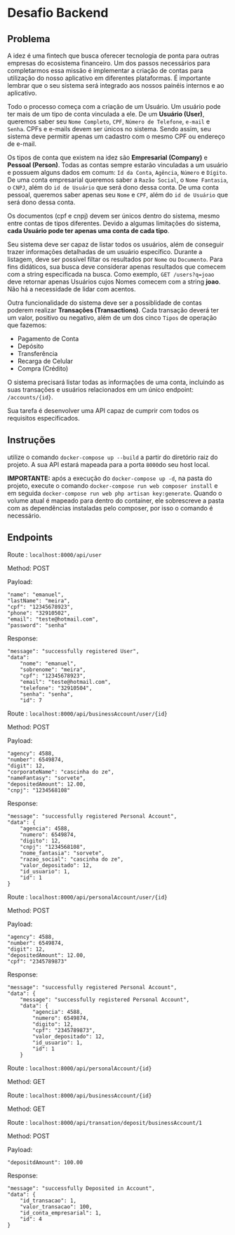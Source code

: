 # Desafio Backend

## Problema
A idez é uma fintech que busca oferecer tecnologia de ponta para outras empresas do ecosistema financeiro. Um dos passos necessários para completarmos essa missão é implementar a criação de contas para utilização do nosso aplicativo em diferentes plataformas. 
É importante lembrar que o seu sistema será integrado aos nossos painéis internos e ao aplicativo.

Todo o processo começa com a criação de um Usuário. Um usuário pode ter mais de um tipo de conta vinculada a ele. 
De um **Usuário (User)**, queremos saber seu `Nome Completo`, `CPF`, `Número de Telefone`, `e-mail` e `Senha`. 
CPFs e e-mails devem ser únicos no sistema. Sendo assim, seu sistema deve permitir apenas um cadastro com o mesmo CPF ou endereço de e-mail.

Os tipos de conta que existem na idez são **Empresarial (Company)** e **Pessoal (Person)**. Todas as contas sempre estarão vinculadas a um usuário e possuem alguns dados em comum: `Id da Conta`, `Agência`, `Número` e `Dígito`. 
De uma conta empresarial queremos saber a `Razão Social`, o `Nome Fantasia`, o `CNPJ`, além do `id de Usuário` que será dono dessa conta. 
De uma conta pessoal, queremos saber apenas seu `Nome` e `CPF`, além do `id de Usuário` que será dono dessa conta. 

Os documentos (cpf e cnpj) devem ser únicos dentro do sistema, mesmo entre contas de tipos diferentes.
Devido a algumas limitações do sistema, **cada Usuário pode ter apenas uma conta de cada tipo**.

Seu sistema deve ser capaz de listar todos os usuários, além de conseguir trazer informações detalhadas de um usuário específico. 
Durante a listagem, deve ser possível filtar os resultados por `Nome` ou `Documento`.
Para fins didáticos, sua busca deve considerar apenas resultados que comecem com a string especificada na busca. Como exemplo,
`GET /users?q=joao` deve retornar apenas Usuários cujos Nomes comecem com a string **joao**. 
Não há a necessidade de lidar com acentos.

Outra funcionalidade do sistema deve ser a possiblidade de contas poderem realizar **Transações (Transactions)**. Cada transação deverá ter um valor, positivo ou negativo, além de um dos cinco `Tipos` de operação que fazemos: 
- Pagamento de Conta
- Depósito
- Transferência
- Recarga de Celular
- Compra (Crédito)

O sistema precisará listar todas as informações de uma conta, incluindo as suas transações e usuários relacionados em um único endpoint: `/accounts/{id}`.

Sua tarefa é desenvolver uma API capaz de cumprir com todos os requisitos especificados. 


## Instruções
utilize o comando `docker-compose up --build` a partir do diretório raiz do projeto. 
A sua API estará mapeada para a porta `8000`do seu host local.

**IMPORTANTE:** após a execução do `docker-compose up -d`, na pasta do projeto, execute o comando `docker-compose run web composer install` e em seguida `docker-compose run web php artisan key:generate`.
Quando o volume atual é mapeado para dentro do container, ele sobrescreve a pasta com as dependências instaladas pelo composer, por isso o comando é necessário. 

## Endpoints

Route : `localhost:8000/api/user`

Method: POST

Payload: 

	"name": "emanuel",
	"lastName": "meira",
	"cpf": "12345678923",
	"phone": "32910502",
	"email": "teste@hotmail.com",
	"password": "senha"

Response: 

    "message": "successfully registered User",
    "data": 
        "nome": "emanuel",
        "sobrenome": "meira",
        "cpf": "12345678923",
        "email": "teste@hotmail.com",
        "telefone": "32910504",
        "senha": "senha",
        "id": 7


Route : `localhost:8000/api/businessAccount/user/{id}`

Method: POST

Payload: 

	"agency": 4588,
	"number": 6549874,
	"digit": 12,
	"corporateName": "cascinha do ze",
	"nameFantasy": "sorvete",
	"depositedAmount": 12.00,
	"cnpj": "1234568108"


Response: 

    "message": "successfully registered Personal Account",
    "data": {
        "agencia": 4588,
        "numero": 6549874,
        "digito": 12,
        "cnpj": "1234568108",
        "nome_fantasia": "sorvete",
        "razao_social": "cascinha do ze",
        "valor_depositado": 12,
        "id_usuario": 1,
        "id": 1
    }



Route : `localhost:8000/api/personalAccount/user/{id}`

Method: POST

Payload: 

	"agency": 4588,
	"number": 6549874,
	"digit": 12,
	"depositedAmount": 12.00,
	"cpf": "2345789873"


Response: 

    "message": "successfully registered Personal Account",
    "data": {
        "message": "successfully registered Personal Account",
        "data": {
            "agencia": 4588,
            "numero": 6549874,
            "digito": 12,
            "cpf": "2345789873",
            "valor_depositado": 12,
            "id_usuario": 1,
            "id": 1
        }

Route : `localhost:8000/api/personalAccount/{id}`

Method: GET


Route : `localhost:8000/api/businessAccount/{id}`

Method: GET


Route : `localhost:8000/api/transation/deposit/businessAccount/1`

Method: POST

Payload: 


	"depositdAmount": 100.00



Response: 

  
    "message": "successfully Deposited in Account",
    "data": {
        "id_transacao": 1,
        "valor_transacao": 100,
        "id_conta_empresarial": 1,
        "id": 4
    }


